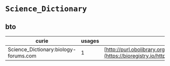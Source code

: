 # `Science_Dictionary`
## bto
| curie                                 |   usages | nodes                                                                                                           |
|---------------------------------------|----------|-----------------------------------------------------------------------------------------------------------------|
| Science_Dictionary:biology-forums.com |        1 | [http://purl.obolibrary.org/obo/BTO:0005319](https://bioregistry.io/http://purl.obolibrary.org/obo/BTO:0005319) |
